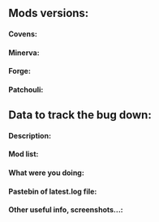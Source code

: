 <!--- use this template for bugs that don't crash the game --->
## Mods versions:
#### Covens: 
<!---REPLACE THIS--->

#### Minerva:
<!---REPLACE THIS--->

#### Forge:
<!---REPLACE THIS--->

#### Patchouli:
<!---REPLACE THIS--->

## Data to track the bug down:
#### Description:
<!---REPLACE THIS--->
<!---REPLACE THIS--->
<!---REPLACE THIS--->

#### Mod list:
<!---DON'T ATTACH A FILE, USE PASTEBIN AND REPLACE THIS WITH LINK!--->

#### What were you doing:
<!---REPLACE THIS--->

#### Pastebin of latest.log file:
<!---DON'T ATTACH A FILE, USE PASTEBIN AND REPLACE THIS WITH LINK!--->

#### Other useful info, screenshots...:
<!---REPLACE THIS--->
